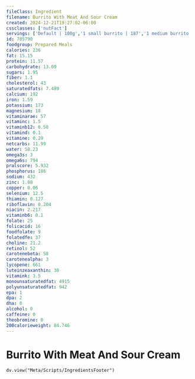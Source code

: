 ```yaml
---
fileClass: Ingredient
filename: Burrito With Meat And Sour Cream
created: 2024-12-21T19:27:02-06:00
cssclasses: ['nutFact']
servings: ['Default | 100g','1 small burrito | 187','1 medium burrito | 313','1 large burrito | 508','1 extra large burrito | 723','1 burrito, ns as to size | 313','1 taco bell crunchwrap supreme | 254','1 cup | 175']
id: 785790
foodgroup: Prepared Meals
calories: 236
fat: 15.15
protein: 11.57
carbohydrate: 13.09
sugars: 1.95
fiber: 1.1
cholesterol: 43
saturatedfats: 7.489
calcium: 192
iron: 1.59
potassium: 173
magnesium: 18
vitaminarae: 57
vitaminc: 1.5
vitaminb12: 0.58
vitamind: 0.1
vitamine: 0.29
netcarbs: 11.99
water: 58.23
omega3s: 3
omega6s: 794
pralscore: 5.932
phosphorus: 186
sodium: 432
zinc: 1.88
copper: 0.06
selenium: 12.5
thiamin: 0.127
riboflavin: 0.204
niacin: 2.217
vitaminb6: 0.1
folate: 25
folicacid: 16
foodfolate: 9
folatedfe: 37
choline: 21.2
retinol: 52
carotenebeta: 58
carotenealpha: 3
lycopene: 661
luteinzeaxanthin: 30
vitamink: 3.5
monounsaturatedfat: 4915
polyunsaturatedfat: 942
epa: 1
dpa: 2
dha: 0
alcohol: 0
caffeine: 0
theobromine: 0
200calorieweight: 84.746
---
```


# Burrito With Meat And Sour Cream

```dataviewjs
dv.view("Meta/Scripts/IngredientsFooter")
```